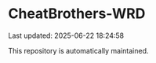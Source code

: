 # CheatBrothers-WRD

Last updated: 2025-06-22 18:24:58

This repository is automatically maintained.
